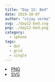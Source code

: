 ```yaml
---
title: "Day 12: Bed"
date: 2019-10-07
author: "vijay verma"
svg: ./day12-bed.svg
png: ./day12-bed.png
category:
  - iphone
tags:
  - dot
  - grid
  - single
---
```

<li><a href="./day12-bed.png" download className="btn-png">PNG</a></li>
<li><a href="./day12-bed.svg" download className="btn-svg">SVG</a></li>

